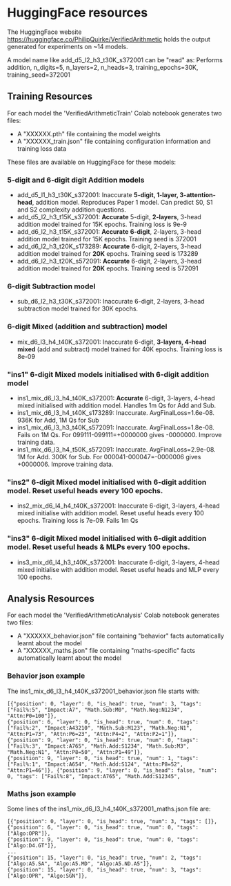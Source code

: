 # HuggingFace resources
The HuggingFace website https://huggingface.co/PhilipQuirke/VerifiedArithmetic holds the output generated for experiments on ~14 models.

A model name like add_d5_l2_h3_t30K_s372001 can be "read" as: Performs addition, n_digits=5, n_layers=2, n_heads=3, training_epochs=30K, training_seed=372001

## Training Resources
For each model the 'VerifiedArithmeticTrain' Colab notebook generates two files:
- A "XXXXXX.pth" file containing the model weights
- A "XXXXXX_train.json" file containing configuration information and training loss data

These files are available on HuggingFace for these models:

### 5-digit and 6-digit digit Addition models
- add_d5_l1_h3_t30K_s372001: Inaccurate **5-digit, 1-layer, 3-attention-head**, addition model. Reproduces Paper 1 model. Can predict S0, S1 and S2 complexity addition questions.
- add_d5_l2_h3_t15K_s372001: **Accurate** 5-digit, **2-layers**, 3-head addition model trained for 15K epochs. Training loss is 9e-9
- add_d6_l2_h3_t15K_s372001: **Accurate** **6-digit**, 2-layers, 3-head addition model trained for 15K epochs. Training seed is 372001
- add_d6_l2_h3_t20K_s173289: **Accurate** 6-digit, 2-layers, 3-head addition model trained for **20K** epochs. Training seed is 173289
- add_d6_l2_h3_t20K_s572091: **Accurate** 6-digit, 2-layers, 3-head addition model trained for **20K** epochs. Training seed is 572091

### 6-digit Subtraction model
- sub_d6_l2_h3_t30K_s372001: Inaccurate 6-digit, 2-layers, 3-head subtraction model trained for 30K epochs.

### 6-digit Mixed (addition and subtraction) model
- mix_d6_l3_h4_t40K_s372001: Inaccurate 6-digit, **3-layers, 4-head mixed** (add and subtract) model trained for 40K epochs. Training loss is 8e-09

### "ins1" 6-digit Mixed models initialised with 6-digit addition model
- ins1_mix_d6_l3_h4_t40K_s372001: **Accurate** 6-digit, 3-layers, 4-head mixed initialised with addition model. Handles 1m Qs for Add and Sub. 
- ins1_mix_d6_l3_h4_t40K_s173289: Inaccurate. AvgFinalLoss=1.6e-08. 936K for Add, 1M Qs for Sub 
- ins1_mix_d6_l3_h3_t40K_s572091: Inaccurate. AvgFinalLoss=1.8e-08. Fails on 1M Qs. For 099111-099111=+0000000 gives -0000000. Improve training data.
- ins1_mix_d6_l3_h4_t50K_s572091: Inaccurate. AvgFinalLoss=2.9e-08. 1M for Add. 300K for Sub. For 000041-000047=-0000006 gives +0000006. Improve training data.

### "ins2" 6-digit Mixed model initialised with 6-digit addition model. Reset useful heads every 100 epochs.
- ins2_mix_d6_l4_h4_t40K_s372001: Inaccurate 6-digit, 3-layers, 4-head mixed initialise with addition model. Reset useful heads every 100 epochs. Training loss is 7e-09. Fails 1m Qs

### "ins3" 6-digit Mixed model initialised with 6-digit addition model. Reset useful heads & MLPs every 100 epochs.
- ins3_mix_d6_l4_h3_t40K_s372001: Inaccurate 6-digit, 3-layers, 4-head mixed initialise with addition model. Reset useful heads and MLP every 100 epochs. 

## Analysis Resources
For each model the 'VerifiedArithmeticAnalysis' Colab notebook generates two files:
- A "XXXXXX_behavior.json" file containing "behavior" facts automatically learnt about the model 
- A "XXXXXX_maths.json" file containing "maths-specific" facts automatically learnt about the model  

### Behavior json example
The ins1_mix_d6_l3_h4_t40K_s372001_behavior.json file starts with:
```
[{"position": 0, "layer": 0, "is_head": true, "num": 3, "tags": ["Fail%:5", "Impact:A7", "Math.Sub:M0", "Math.Neg:N1234", "Attn:P0=100"]}, 
{"position": 6, "layer": 0, "is_head": true, "num": 0, "tags": ["Fail%:2", "Impact:A43210", "Math.Sub:M123", "Math.Neg:N1", "Attn:P1=73", "Attn:P6=23", "Attn:P4=2", "Attn:P2=1"]}, 
{"position": 9, "layer": 0, "is_head": true, "num": 0, "tags": ["Fail%:3", "Impact:A765", "Math.Add:S1234", "Math.Sub:M3", "Math.Neg:N1", "Attn:P8=50", "Attn:P1=49"]}, 
{"position": 9, "layer": 0, "is_head": true, "num": 1, "tags": ["Fail%:1", "Impact:A654", "Math.Add:S124", "Attn:P8=52", "Attn:P1=46"]}, {"position": 9, "layer": 0, "is_head": false, "num": 0, "tags": ["Fail%:8", "Impact:A765", "Math.Add:S12345",
```

### Maths json example
Some lines of the ins1_mix_d6_l3_h4_t40K_s372001_maths.json file are:
```
[{"position": 0, "layer": 0, "is_head": true, "num": 3, "tags": []},
{"position": 6, "layer": 0, "is_head": true, "num": 0, "tags": ["Algo:OPR"]},
{"position": 9, "layer": 0, "is_head": true, "num": 0, "tags": ["Algo:D4.GT"]},
...
{"position": 15, "layer": 0, "is_head": true, "num": 2, "tags": ["Algo:A5.SA", "Algo:A5.MD", "Algo:A5.ND.A5"]},
{"position": 15, "layer": 0, "is_head": true, "num": 3, "tags": ["Algo:OPR", "Algo:SGN"]},
```
